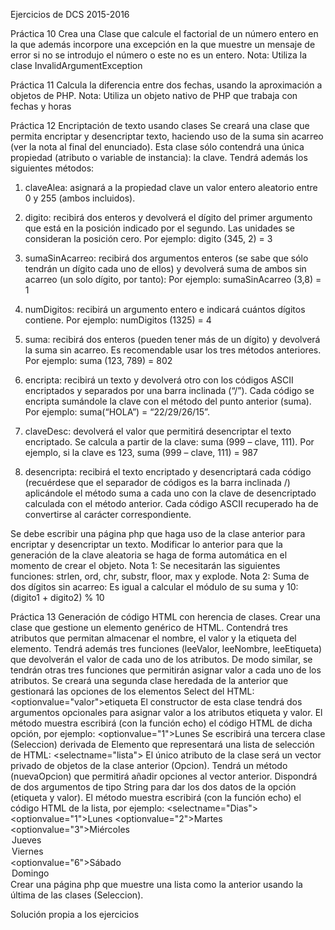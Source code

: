 Ejercicios de DCS 2015-2016

Práctica 10
Crea una Clase que calcule el factorial de un número entero en la que además incorpore una excepción en la que muestre un mensaje de error si no se introdujo el número o este no es un entero.
Nota: Utiliza la clase InvalidArgumentException

Práctica 11
Calcula la diferencia entre dos fechas, usando la aproximación a objetos de PHP.
Nota: Utiliza un objeto nativo de PHP que trabaja con fechas y horas

Práctica 12
Encriptación de texto usando clases
Se creará una clase que permita encriptar y desencriptar texto, haciendo uso de la suma sin acarreo (ver la nota al final del enunciado).  Esta clase sólo contendrá una única propiedad (atributo o variable de instancia): la clave.
Tendrá además los siguientes métodos:

1. claveAlea: asignará a la propiedad clave un valor entero aleatorio entre 0 y 255 (ambos incluidos).

2. digito: recibirá dos enteros y devolverá el dígito del primer argumento que está en la posición indicado por el segundo. Las unidades se consideran la posición cero.  Por ejemplo: digito (345, 2) = 3

3. sumaSinAcarreo: recibirá dos argumentos enteros (se sabe que sólo tendrán un dígito cada uno de ellos) y devolverá suma de ambos sin acarreo (un solo dígito, por tanto):  Por ejemplo: sumaSinAcarreo (3,8) = 1

4. numDigitos: recibirá un argumento entero e indicará cuántos dígitos contiene. Por ejemplo: numDigitos (1325) = 4

5. suma: recibirá dos enteros (pueden tener más de un dígito) y devolverá la suma sin acarreo. Es recomendable usar los tres métodos anteriores. Por ejemplo: suma (123, 789) = 802

6. encripta: recibirá un texto y devolverá otro con los códigos ASCII encriptados y separados por una barra inclinada (“/”). Cada código se encripta sumándole la clave con el método del punto anterior (suma). Por ejemplo: suma(“HOLA”) = “22/29/26/15”.

7. claveDesc: devolverá el valor que permitirá desencriptar el texto encriptado. Se calcula a partir de la clave: suma (999 – clave, 111).  Por ejemplo, si la clave es 123, suma (999 – clave, 111) = 987

8. desencripta: recibirá el texto encriptado y desencriptará cada código (recuérdese que el separador de códigos es la barra inclinada /) aplicándole el método suma a cada uno con la clave de desencriptado calculada con el método anterior. Cada código ASCII recuperado ha de convertirse al carácter correspondiente.

Se debe escribir una página php que haga uso de la clase anterior para encriptar y desencriptar un texto.
Modificar lo anterior para que la generación de la clave aleatoria se haga de forma automática en el momento de crear el objeto.
Nota 1: Se necesitarán las siguientes funciones: strlen, ord, chr, substr, floor, max y  explode.
Nota 2: Suma de dos dígitos sin acarreo: Es igual a calcular el módulo de su suma y 10: (digito1 + digito2) % 10

Práctica 13
Generación de código HTML con herencia de clases.
Crear una clase que gestione un elemento genérico de HTML. Contendrá tres atributos que permitan almacenar el nombre, el valor y la etiqueta del elemento.
Tendrá además tres funciones (leeValor, leeNombre, leeEtiqueta) que devolverán el valor de cada uno de los atributos. De modo similar, se tendrán otras tres funciones que permitirán asignar valor a cada uno de los atributos.
Se creará una segunda clase heredada de la anterior que gestionará las opciones de los elementos Select del HTML: <optionvalue="valor">etiqueta</option>
El constructor de esta clase tendrá dos argumentos opcionales para asignar valor a los atributos etiqueta y valor. El método muestra escribirá (con la función echo) el código HTML de dicha opción, por ejemplo: <optionvalue="1">Lunes</option>
Se escribirá una tercera clase (Seleccion) derivada de Elemento que representará una lista de selección de HTML: <selectname="lista">
El único atributo de la clase será un vector privado de objetos de la clase anterior (Opcion). Tendrá un método (nuevaOpcion) que permitirá añadir opciones al vector anterior. Dispondrá de dos argumentos de tipo String para dar los dos datos de la opción (etiqueta y valor). El método muestra escribirá (con la función echo) el código HTML de la lista, por ejemplo:
<selectname="Dias">
	<optionvalue="1">Lunes</option>
	<optionvalue="2">Martes</option>
	<optionvalue="3">Miércoles</option>
	<option value="4">Jueves</option>
	<option value="5">Viernes</option>
	<optionvalue="6">Sábado</option>
	<option value="7">Domingo</option>
</select>
Crear una página php que muestre una lista como la anterior usando la última de las clases (Seleccion).

Solución propia a los ejercicios
